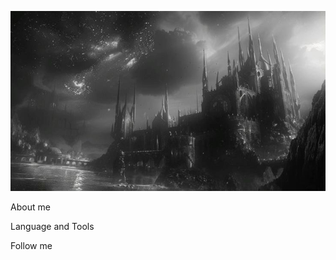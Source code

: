 ![Header](https://github.com/flawner/flawner/blob/main/assets/lol.jpg)

About me

Language and Tools

Follow me